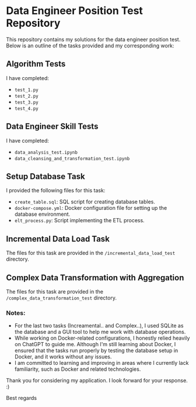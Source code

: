 # Data Engineer Position Test Repository

This repository contains my solutions for the data engineer position test. Below is an outline of the tasks provided and my corresponding work:

## Algorithm Tests
I have completed:
- `test_1.py`
- `test_2.py`
- `test_3.py`
- `test_4.py`

## Data Engineer Skill Tests
I have completed:
- `data_analysis_test.ipynb`
- `data_cleansing_and_transformation_test.ipynb`

## Setup Database Task
I provided the following files for this task:
- `create_table.sql`: SQL script for creating database tables.
- `docker-compose.yml`: Docker configuration file for setting up the database environment.
- `elt_process.py`: Script implementing the ETL process.

## Incremental Data Load Task
The files for this task are provided in the `/incremental_data_load_test` directory.

## Complex Data Transformation with Aggregation
The files for this task are provided in the `/complex_data_transformation_test` directory.

### Notes:
- For the last two tasks (Increamental.. and Complex..), I used SQLite as the database and a GUI tool to help me work with database operations.
- While working on Docker-related configurations, I honestly relied heavily on ChatGPT to guide me. Although I'm still learning about Docker, I ensured that the tasks run properly by testing the database setup in Docker, and it works without any issues.
- I am committed to learning and improving in areas where I currently lack familiarity, such as Docker and related technologies.

Thank you for considering my application. I look forward for your response. :)

Best regards